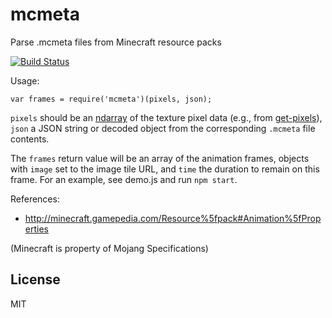 # mcmeta

Parse .mcmeta files from Minecraft resource packs

[![Build Status](https://travis-ci.org/deathcap/mcmeta.png)](https://travis-ci.org/deathcap/mcmeta)

Usage:
    
    var frames = require('mcmeta')(pixels, json);

`pixels` should be an [ndarray](https://github.com/mikolalysenko/ndarray) of the texture pixel
data (e.g., from [get-pixels](https://github.com/mikolalysenko/get-pixels)),
`json` a JSON string or decoded object from the corresponding `.mcmeta` file contents.

The `frames` return value will be an array of the animation frames, objects with
`image` set to the image tile URL, and `time` the duration to remain on this frame.
For an example, see demo.js and run `npm start`.


References:

* http://minecraft.gamepedia.com/Resource%5fpack#Animation%5fProperties

(Minecraft is property of Mojang Specifications)

## License

MIT

